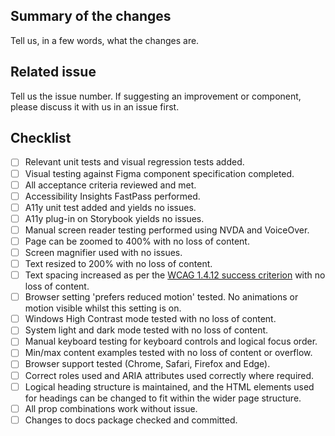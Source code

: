 <!-- 🙏 Thank you for your contribution, it is greatly appreciated! -->

## Summary of the changes
Tell us, in a few words, what the changes are.

## Related issue
Tell us the issue number. If suggesting an improvement or component, please discuss it with us in an issue first.

## Checklist
- [ ] Relevant unit tests and visual regression tests added. 
- [ ] Visual testing against Figma component specification completed. 
- [ ] All acceptance criteria reviewed and met. 
- [ ] Accessibility Insights FastPass performed.
- [ ] A11y unit test added and yields no issues.
- [ ] A11y plug-in on Storybook yields no issues. 
- [ ] Manual screen reader testing performed using NVDA and VoiceOver. 
- [ ] Page can be zoomed to 400% with no loss of content. 
- [ ] Screen magnifier used with no issues. 
- [ ] Text resized to 200% with no loss of content.
- [ ] Text spacing increased as per the [WCAG 1.4.12 success criterion](https://www.w3.org/TR/WCAG21/#text-spacing) with no loss of content.
- [ ] Browser setting 'prefers reduced motion' tested. No animations or motion visible whilst this setting is on. 
- [ ] Windows High Contrast mode tested with no loss of content.
- [ ] System light and dark mode tested with no loss of content. 
- [ ] Manual keyboard testing for keyboard controls and logical focus order. 
- [ ] Min/max content examples tested with no loss of content or overflow. 
- [ ] Browser support tested (Chrome, Safari, Firefox and Edge).
- [ ] Correct roles used and ARIA attributes used correctly where required. 
- [ ] Logical heading structure is maintained, and the HTML elements used for headings can be changed to fit within the wider page structure. 
- [ ] All prop combinations work without issue. 
- [ ] Changes to docs package checked and committed.